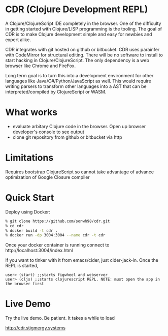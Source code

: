 # CDR (Clojure Development REPL)
 
A Clojure/ClojureScript IDE completely in the browser. One of the difficulty in getting started with Clojure/LISP
programming is the tooling. The goal of CDR is to make Clojure development simple and easy for newbies and expert 
alike.

CDR integrates with git hosted on github or bitbucket.  CDR uses parainfer with CodeMirror for structural editing.
There will be no software to install to start hacking in Clojure/ClojureScript. The only dependency is a 
web browser like Chrome and FireFox.

Long term goal is to turn this into a development environment for other languages like 
Java/C#/Python/JavaScript as well. This would require writing parsers to transform other languages into a
AST that can be interpreted/compiled by ClojureScript or WASM.

# What works
* evaluate arbitary Clojure code in the browser. Open up browser developer's console to see output
* clone git repository from github or bitbucket via http

# Limitations

Requires bootstrap ClojureScript so cannot take advantage of advance optimization of Google Closure compiler

# Quick Start

Deploy using Docker:

```bash
% git clone https://github.com/sonwh98/cdr.git
% cd cdr
% docker build -t cdr .
% docker run -dp 3004:3004 --name cdr -t cdr
```

Once your docker container is running connect to http://localhost:3004/index.html

If you want to tinker with it from emacs/cider, just cider-jack-in. Once the REPL is started,

```
user> (start) ;;starts figwheel and webserver
user> (cljs) ;;starts clojurescript REPL. NOTE: must open the app in the browser first
```

# Live Demo

Try the live demo. Be patient. It takes a while to load

http://cdr.stigmergy.systems
